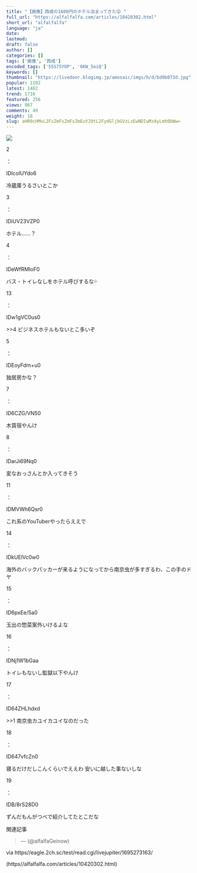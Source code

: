 ```yaml
---
title: "【画像】西成の1600円のホテル泊まってきた😲 "
full_url: "https://alfalfalfa.com/articles/10420302.html"
short_url: "alfalfalfa"
language: "ja"
date: 
lastmod: 
draft: false
author: []
categories: []
tags: ['画像', '西成']
encoded_tags: ['55S75YOP', '6KW_5oiQ']
keywords: []
thumbnail: "https://livedoor.blogimg.jp/amosaic/imgs/b/d/bd0b073d.jpg"
popular: 1102
latest: 1402
trend: 1716
featured: 256
views: 867
comments: 49
weight: 18
slug: aHR0cHMvL2FsZmFsZmFsZmEuY29tL2FydGljbGVzLzEwNDIwMzAyLmh0bWw=
---
```


![](https://livedoor.blogimg.jp/amosaic/imgs/b/d/bd0b073d.jpg)

<div><p class='res_info'><p class='res_num'>2</p>：<p class='res_name'></p><p class='res_matome'><p class='res_id'>IDIcolUYdo6</p></p></p> <p class='res_body'>冷蔵庫うるさいとこか</p> <p class='res_info'><p class='res_num'>3</p>：<p class='res_name'></p><p class='res_matome'><p class='res_id'>IDiUV23VZP0</p></p></p> <p class='res_body'>ホテル……？</p> <p class='res_info'><p class='res_num'>4</p>：<p class='res_name'></p><p class='res_matome'><p class='res_id'>IDeWfRMloF0</p></p></p> <p class='res_body_r1'>バス・トイレなしをホテル呼びするな💦</p> <p class='res_info'><p class='res_num'>13</p>：<p class='res_name'></p><p class='res_matome'><p class='res_id'>IDw1gVC0us0</p></p></p> <p class='res_body_r2'>>>4 ビジネスホテルもないとこ多いぞ</p> <p class='res_info'><p class='res_num'>5</p>：<p class='res_name'></p><p class='res_matome'><p class='res_id'>IDEoyFdm+u0</p></p></p> <p class='res_body'>独居房かな？</p> <p class='res_info'><p class='res_num'>7</p>：<p class='res_name'></p><p class='res_matome'><p class='res_id'>ID6CZG/VN50</p></p></p> <p class='res_body'>木賃宿やんけ</p> <p class='res_info'><p class='res_num'>8</p>：<p class='res_name'></p><p class='res_matome'><p class='res_id'>IDarJi69Nq0</p></p></p> <p class='res_body'>変なおっさんとか入ってきそう</p> <p class='res_info'><p class='res_num'>11</p>：<p class='res_name'></p><p class='res_matome'><p class='res_id'>IDMVWh6Qsr0</p></p></p> <p class='res_body'>これ系のYouTuberやったらええで</p> <p class='res_info'><p class='res_num'>14</p>：<p class='res_name'></p><p class='res_matome'><p class='res_id'>IDkUElVc0w0</p></p></p> <p class='in_ads'></p> <p>海外のバックパッカーが来るようになってから南京虫が多すぎるわ、この手のドヤ</p> <p class='res_info'><p class='res_num'>15</p>：<p class='res_name'></p><p class='res_matome'><p class='res_id'>ID6pxEe/5a0</p></p></p> <p class='res_body'>玉出の惣菜案外いけるよな</p> <p class='res_info'><p class='res_num'>16</p>：<p class='res_name'></p><p class='res_matome'><p class='res_id'>IDNj1W1bGaa</p></p></p> <p class='res_body'>トイレもないし監獄以下やんけ</p> <p class='res_info'><p class='res_num'>17</p>：<p class='res_name'></p><p class='res_matome'><p class='res_id'>ID64ZHLhdxd</p></p></p> <p class='res_body'>>>1 南京虫カユイカユイなのだった</p> <p class='res_info'><p class='res_num'>18</p>：<p class='res_name'></p><p class='res_matome'><p class='res_id'>ID647vfcZn0</p></p></p> <p class='res_body'>寝るだけだしこんくらいでええわ 安いに越した事ないしな</p> <p class='res_info'><p class='res_num'>19</p>：<p class='res_name'></p><p class='res_matome'><p class='res_id'>IDB/8rS28D0</p></p></p> <p class='res_body'>ずんだもんがつべで紹介してたとこだな</p> <p id='related-title'>関連記事</p> <p class='in_ads'></p><blockquote class='twitter-tweet'><p lang='und' dir='ltr'></p> — (@alfalfaGeinow) <a href='https//twitter.com/alfalfaGeinow/status/1704956671171420633/'></a></blockquote><p class='via'>via https//eagle.2ch.sc/test/read.cgi/livejupiter/1695273163/</p> </div>

(https//alfalfalfa.com/articles/10420302.html)
